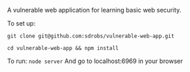 A vulnerable web application for learning basic web security.

To set up:

`git clone git@github.com:sdrobs/vulnerable-web-app.git`

`cd vulnerable-web-app && npm install`

To run:
`node server`
And go to localhost:6969 in your browser
